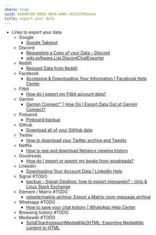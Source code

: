 ```yaml
---
share: true
uuid: be60b7d9-683e-46e6-a06c-8115d704aaa4
title: export your data
---
```

* Links to export your data
  * Google
    * [Google Takeout](https://takeout.google.com/)
  * Discord
    * [Requesting a Copy of your Data – Discord](https://support.discord.com/hc/en-us/articles/360004027692-Requesting-a-Copy-of-your-Data)
    * [wiki.software.List.DiscordChatExporter](/DiscordChatExporter)
  * Reddit
    * [Request Data from Reddit](https://www.reddit.com/settings/data-request)
  * Facebook
    * [Accessing & Downloading Your Information | Facebook Help Center](https://www.facebook.com/help/1701730696756992?helpref=hc_global_nav)
  * Fitbit
    * [How do I export my Fitbit account data?](https://help.fitbit.com/articles/en_US/Help_article/1133.htm)
  * Garmin
    * [Garmin Connect™ | How Do I Export Data Out of Garmin Connect?](https://support.garmin.com/en-US/?faq=W1TvTPW8JZ6LfJSfK512Q8&productID=73207&tab=topics)
  * Pinbaord
    * [Pinboard backup](https://pinboard.in/settings/backup)
  * Github
    * [Download all of your GitHub data](https://github.blog/2018-12-19-download-your-data/)
  * Twitter
    * [How to download your Twitter archive and Tweets](https://help.twitter.com/en/managing-your-account/how-to-download-your-twitter-archive)
  * Netflix
    * [How to see and download Networx viewing history](https://help.netflix.com/en/node/101917)
  * Goodreads
    * [How do I import or export my books from goodreads?](https://help.goodreads.com/s/article/How-do-I-import-or-export-my-books-1553870934590)
  * Linkedin
    * [Downloading Your Account Data | LinkedIn Help](https://www.linkedin.com/help/linkedin/answer/50191/downloading-your-account-data?lang=en)
  * Signal #TODO
    * [backup - Signal-Desktop: how to export messages? - Unix & Linux Stack Exchange](https://unix.stackexchange.com/questions/505008/signal-desktop-how-to-export-messages)
  * Element / Matrix #TODO
    * [osteele/matrix-archive: Export a Matrix room message archive](https://github.com/osteele/matrix-archive)
  * Whatsapp #TODO
    * [How to save your chat history | WhatsApp Help Center](https://faq.whatsapp.com/196737011380816/?locale=en_US)
  * Browsing history #TODO
  * Mediawiki #TODO
    * [SolidCharity/exportMediaWiki2HTML: Exporting MediaWiki content to HTML](https://github.com/SolidCharity/exportMediaWiki2HTML)